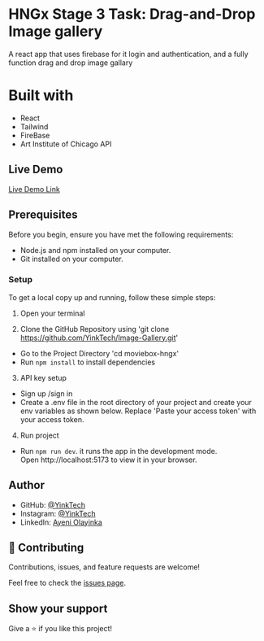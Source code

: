 # HNGx Stage 3 Task: Drag-and-Drop Image gallery 

A react app that uses firebase for it login and authentication, and a fully function drag and drop image gallary

# Built with

- React
- Tailwind
- FireBase
- Art Institute of Chicago API

## Live Demo

[Live Demo Link](https://fun-image-gallery.vercel.app/)

## Prerequisites

Before you begin, ensure you have met the following requirements:

- Node.js and npm installed on your computer.
- Git installed on your computer.

### Setup

To get a local copy up and running, follow these simple steps:

1. Open your terminal

2. Clone the GitHub Repository using 'git clone https://github.com/YinkTech/Image-Gallery.git'

- Go to the Project Directory 'cd moviebox-hngx'
- Run `npm install` to install dependencies

3. API key setup

- Sign up /sign in
- Create a .env file in the root directory of your project and create your env variables as shown below. Replace 'Paste your access token' with your access token.


4. Run project

- Run `npm run dev`. it runs the app in the development mode.<br>
  Open http://localhost:5173 to view it in your browser.


## Author

* GitHub: [@YinkTech](https://github.com/YinkTech)
* Instagram: [@YinkTech](https://twitter.com/layinka4dat)
* LinkedIn: [Ayeni Olayinka](https://www.linkedin.com/in/yinktech/)

## 🤝 Contributing

Contributions, issues, and feature requests are welcome!

Feel free to check the [issues page](https://github.com/YinkTech/Image-Gallery/issues).

## Show your support

Give a ⭐️ if you like this project!
